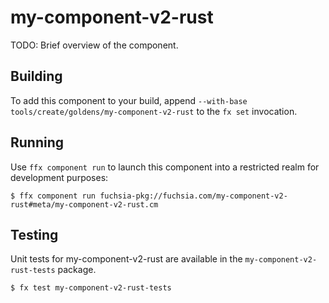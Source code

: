# my-component-v2-rust

TODO: Brief overview of the component.

## Building

To add this component to your build, append
`--with-base tools/create/goldens/my-component-v2-rust`
to the `fx set` invocation.

## Running

Use `ffx component run` to launch this component into a restricted realm
for development purposes:

```
$ ffx component run fuchsia-pkg://fuchsia.com/my-component-v2-rust#meta/my-component-v2-rust.cm
```

## Testing

Unit tests for my-component-v2-rust are available in the `my-component-v2-rust-tests`
package.

```
$ fx test my-component-v2-rust-tests
```

